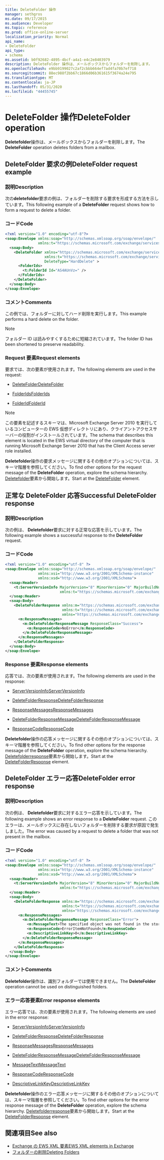 ```yaml
---
title: DeleteFolder 操作
manager: sethgros
ms.date: 09/17/2015
ms.audience: Developer
ms.topic: reference
ms.prod: office-online-server
localization_priority: Normal
api_name:
- DeleteFolder
api_type:
- schema
ms.assetid: b0f92682-4895-4bcf-a4a1-e4c2e8403979
description: DeleteFolder 操作は、メールボックスからフォルダーを削除します。
ms.openlocfilehash: e9bb9199027c2af2cbbb664ef7ad4fa70b7ef718
ms.sourcegitcommit: 88ec988f2bb67c1866d06b361615f3674a24e795
ms.translationtype: MT
ms.contentlocale: ja-JP
ms.lasthandoff: 05/31/2020
ms.locfileid: "44455745"
---
```

# <a name="deletefolder-operation"></a><span data-ttu-id="ee289-103">DeleteFolder 操作</span><span class="sxs-lookup"><span data-stu-id="ee289-103">DeleteFolder operation</span></span>

<span data-ttu-id="ee289-104">**Deletefolder**操作は、メールボックスからフォルダーを削除します。</span><span class="sxs-lookup"><span data-stu-id="ee289-104">The **DeleteFolder** operation deletes folders from a mailbox.</span></span> 
  
## <a name="deletefolder-request-example"></a><span data-ttu-id="ee289-105">DeleteFolder 要求の例</span><span class="sxs-lookup"><span data-stu-id="ee289-105">DeleteFolder request example</span></span>

### <a name="description"></a><span data-ttu-id="ee289-106">説明</span><span class="sxs-lookup"><span data-stu-id="ee289-106">Description</span></span>

<span data-ttu-id="ee289-107">次の**deletefolder**要求の例は、フォルダーを削除する要求を形成する方法を示しています。</span><span class="sxs-lookup"><span data-stu-id="ee289-107">This following example of a **DeleteFolder** request shows how to form a request to delete a folder.</span></span> 
  
### <a name="code"></a><span data-ttu-id="ee289-108">コード</span><span class="sxs-lookup"><span data-stu-id="ee289-108">Code</span></span>

```XML
<?xml version="1.0" encoding="utf-8"?>
<soap:Envelope xmlns:soap="http://schemas.xmlsoap.org/soap/envelope/"
               xmlns:t="https://schemas.microsoft.com/exchange/services/2006/types">
  <soap:Body>
    <DeleteFolder xmlns="https://schemas.microsoft.com/exchange/services/2006/messages"
                  xmlns:t="https://schemas.microsoft.com/exchange/services/2006/types" 
                  DeleteType="HardDelete" >
      <FolderIds>
        <t:FolderId Id="AS4AUnVz=" />
      </FolderIds>
    </DeleteFolder>
  </soap:Body>
</soap:Envelope>
```

### <a name="comments"></a><span data-ttu-id="ee289-109">コメント</span><span class="sxs-lookup"><span data-stu-id="ee289-109">Comments</span></span>

<span data-ttu-id="ee289-110">この例では、フォルダーに対してハード削除を実行します。</span><span class="sxs-lookup"><span data-stu-id="ee289-110">This example performs a hard delete on the folder.</span></span>
  
> [!NOTE]
> <span data-ttu-id="ee289-111">フォルダー ID は読みやすくするために短縮されています。</span><span class="sxs-lookup"><span data-stu-id="ee289-111">The folder ID has been shortened to preserve readability.</span></span> 
  
### <a name="request-elements"></a><span data-ttu-id="ee289-112">Request 要素</span><span class="sxs-lookup"><span data-stu-id="ee289-112">Request elements</span></span>

<span data-ttu-id="ee289-113">要求では、次の要素が使用されます。</span><span class="sxs-lookup"><span data-stu-id="ee289-113">The following elements are used in the request:</span></span>
  
- [<span data-ttu-id="ee289-114">DeleteFolder</span><span class="sxs-lookup"><span data-stu-id="ee289-114">DeleteFolder</span></span>](deletefolder.md)
    
- [<span data-ttu-id="ee289-115">FolderIds</span><span class="sxs-lookup"><span data-stu-id="ee289-115">FolderIds</span></span>](folderids.md)
    
- [<span data-ttu-id="ee289-116">FolderId</span><span class="sxs-lookup"><span data-stu-id="ee289-116">FolderId</span></span>](folderid.md)
    
> [!NOTE]
> <span data-ttu-id="ee289-117">この要素を記述するスキーマは、Microsoft Exchange Server 2010 を実行しているコンピューターの EWS 仮想ディレクトリにあり、クライアントアクセスサーバーの役割がインストールされています。</span><span class="sxs-lookup"><span data-stu-id="ee289-117">The schema that describes this element is located in the EWS virtual directory of the computer that is running Microsoft Exchange Server 2010 that has the Client Access server role installed.</span></span> 
  
<span data-ttu-id="ee289-118">**Deletefolder**操作の要求メッセージに関するその他のオプションについては、スキーマ階層を参照してください。</span><span class="sxs-lookup"><span data-stu-id="ee289-118">To find other options for the request message of the **DeleteFolder** operation, explore the schema hierarchy.</span></span> <span data-ttu-id="ee289-119">[Deletefolder](deletefolder.md)要素から開始します。</span><span class="sxs-lookup"><span data-stu-id="ee289-119">Start at the [DeleteFolder](deletefolder.md) element.</span></span> 
  
## <a name="successful-deletefolder-response"></a><span data-ttu-id="ee289-120">正常な DeleteFolder 応答</span><span class="sxs-lookup"><span data-stu-id="ee289-120">Successful DeleteFolder response</span></span>

### <a name="description"></a><span data-ttu-id="ee289-121">説明</span><span class="sxs-lookup"><span data-stu-id="ee289-121">Description</span></span>

<span data-ttu-id="ee289-122">次の例は、 **Deletefolder**要求に対する正常な応答を示しています。</span><span class="sxs-lookup"><span data-stu-id="ee289-122">The following example shows a successful response to the **DeleteFolder** request.</span></span> 
  
### <a name="code"></a><span data-ttu-id="ee289-123">コード</span><span class="sxs-lookup"><span data-stu-id="ee289-123">Code</span></span>

```XML
<?xml version="1.0" encoding="utf-8" ?>
<soap:Envelope xmlns:soap="http://schemas.xmlsoap.org/soap/envelope/" 
               xmlns:xsi="http://www.w3.org/2001/XMLSchema-instance" 
               xmlns:xsd="http://www.w3.org/2001/XMLSchema">
  <soap:Header>
    <t:ServerVersionInfo MajorVersion="8" MinorVersion="0" MajorBuildNumber="595" MinorBuildNumber="0" 
                         xmlns:t="https://schemas.microsoft.com/exchange/services/2006/types" />
  </soap:Header>
  <soap:Body>
    <DeleteFolderResponse xmlns:m="https://schemas.microsoft.com/exchange/services/2006/messages" 
                          xmlns:t="https://schemas.microsoft.com/exchange/services/2006/types" 
                          xmlns="https://schemas.microsoft.com/exchange/services/2006/messages">
      <m:ResponseMessages>
        <m:DeleteFolderResponseMessage ResponseClass="Success">
          <m:ResponseCode>NoError</m:ResponseCode>
        </m:DeleteFolderResponseMessage>
      </m:ResponseMessages>
    </DeleteFolderResponse>
  </soap:Body>
</soap:Envelope>
```

### <a name="response-elements"></a><span data-ttu-id="ee289-124">Response 要素</span><span class="sxs-lookup"><span data-stu-id="ee289-124">Response elements</span></span>

<span data-ttu-id="ee289-125">応答では、次の要素が使用されます。</span><span class="sxs-lookup"><span data-stu-id="ee289-125">The following elements are used in the response:</span></span>
  
- [<span data-ttu-id="ee289-126">ServerVersionInfo</span><span class="sxs-lookup"><span data-stu-id="ee289-126">ServerVersionInfo</span></span>](serverversioninfo.md)
    
- [<span data-ttu-id="ee289-127">DeleteFolderResponse</span><span class="sxs-lookup"><span data-stu-id="ee289-127">DeleteFolderResponse</span></span>](deletefolderresponse.md)
    
- [<span data-ttu-id="ee289-128">ResponseMessages</span><span class="sxs-lookup"><span data-stu-id="ee289-128">ResponseMessages</span></span>](responsemessages.md)
    
- [<span data-ttu-id="ee289-129">DeleteFolderResponseMessage</span><span class="sxs-lookup"><span data-stu-id="ee289-129">DeleteFolderResponseMessage</span></span>](deletefolderresponsemessage.md)
    
- [<span data-ttu-id="ee289-130">ResponseCode</span><span class="sxs-lookup"><span data-stu-id="ee289-130">ResponseCode</span></span>](responsecode.md)
    
<span data-ttu-id="ee289-131">**Deletefolder**操作の応答メッセージに関するその他のオプションについては、スキーマ階層を参照してください。</span><span class="sxs-lookup"><span data-stu-id="ee289-131">To find other options for the response message of the **DeleteFolder** operation, explore the schema hierarchy.</span></span> <span data-ttu-id="ee289-132">[Deletefolderresponse](deletefolderresponse.md)要素から開始します。</span><span class="sxs-lookup"><span data-stu-id="ee289-132">Start at the [DeleteFolderResponse](deletefolderresponse.md) element.</span></span> 
  
## <a name="deletefolder-error-response"></a><span data-ttu-id="ee289-133">DeleteFolder エラー応答</span><span class="sxs-lookup"><span data-stu-id="ee289-133">DeleteFolder error response</span></span>

### <a name="description"></a><span data-ttu-id="ee289-134">説明</span><span class="sxs-lookup"><span data-stu-id="ee289-134">Description</span></span>

<span data-ttu-id="ee289-135">次の例は、 **Deletefolder**要求に対するエラー応答を示しています。</span><span class="sxs-lookup"><span data-stu-id="ee289-135">The following example shows an error response to a **DeleteFolder** request.</span></span> <span data-ttu-id="ee289-136">このエラーは、メールボックスに存在しないフォルダーを削除する要求が原因で発生しました。</span><span class="sxs-lookup"><span data-stu-id="ee289-136">The error was caused by a request to delete a folder that was not present in the mailbox.</span></span> 
  
### <a name="code"></a><span data-ttu-id="ee289-137">コード</span><span class="sxs-lookup"><span data-stu-id="ee289-137">Code</span></span>

```XML
<?xml version="1.0" encoding="utf-8" ?>
<soap:Envelope xmlns:soap="http://schemas.xmlsoap.org/soap/envelope/" 
               xmlns:xsi="http://www.w3.org/2001/XMLSchema-instance" 
               xmlns:xsd="http://www.w3.org/2001/XMLSchema">
  <soap:Header>
    <t:ServerVersionInfo MajorVersion="8" MinorVersion="0" MajorBuildNumber="595" MinorBuildNumber="0" 
                         xmlns:t="https://schemas.microsoft.com/exchange/services/2006/types" />
  </soap:Header>
  <soap:Body>
    <DeleteFolderResponse xmlns:m="https://schemas.microsoft.com/exchange/services/2006/messages" 
                          xmlns:t="https://schemas.microsoft.com/exchange/services/2006/types" 
                          xmlns="https://schemas.microsoft.com/exchange/services/2006/messages">
      <m:ResponseMessages>
        <m:DeleteFolderResponseMessage ResponseClass="Error">
          <m:MessageText>The specified object was not found in the store.</m:MessageText>
          <m:ResponseCode>ErrorItemNotFound</m:ResponseCode>
          <m:DescriptiveLinkKey>0</m:DescriptiveLinkKey>
        </m:DeleteFolderResponseMessage>
      </m:ResponseMessages>
    </DeleteFolderResponse>
  </soap:Body>
</soap:Envelope>
```

### <a name="comments"></a><span data-ttu-id="ee289-138">コメント</span><span class="sxs-lookup"><span data-stu-id="ee289-138">Comments</span></span>

<span data-ttu-id="ee289-139">**Deletefolder**操作は、識別フォルダーでは使用できません。</span><span class="sxs-lookup"><span data-stu-id="ee289-139">The **DeleteFolder** operation cannot be used on distinguished folders.</span></span> 
  
### <a name="error-response-elements"></a><span data-ttu-id="ee289-140">エラー応答要素</span><span class="sxs-lookup"><span data-stu-id="ee289-140">Error response elements</span></span>

<span data-ttu-id="ee289-141">エラー応答では、次の要素が使用されます。</span><span class="sxs-lookup"><span data-stu-id="ee289-141">The following elements are used in the error response:</span></span>
  
- [<span data-ttu-id="ee289-142">ServerVersionInfo</span><span class="sxs-lookup"><span data-stu-id="ee289-142">ServerVersionInfo</span></span>](serverversioninfo.md)
    
- [<span data-ttu-id="ee289-143">DeleteFolderResponse</span><span class="sxs-lookup"><span data-stu-id="ee289-143">DeleteFolderResponse</span></span>](deletefolderresponse.md)
    
- [<span data-ttu-id="ee289-144">ResponseMessages</span><span class="sxs-lookup"><span data-stu-id="ee289-144">ResponseMessages</span></span>](responsemessages.md)
    
- [<span data-ttu-id="ee289-145">DeleteFolderResponseMessage</span><span class="sxs-lookup"><span data-stu-id="ee289-145">DeleteFolderResponseMessage</span></span>](deletefolderresponsemessage.md)
    
- [<span data-ttu-id="ee289-146">MessageText</span><span class="sxs-lookup"><span data-stu-id="ee289-146">MessageText</span></span>](messagetext.md)
    
- [<span data-ttu-id="ee289-147">ResponseCode</span><span class="sxs-lookup"><span data-stu-id="ee289-147">ResponseCode</span></span>](responsecode.md)
    
- [<span data-ttu-id="ee289-148">DescriptiveLinkKey</span><span class="sxs-lookup"><span data-stu-id="ee289-148">DescriptiveLinkKey</span></span>](descriptivelinkkey.md)
    
<span data-ttu-id="ee289-149">**Deletefolder**操作のエラー応答メッセージに関するその他のオプションについては、スキーマ階層を参照してください。</span><span class="sxs-lookup"><span data-stu-id="ee289-149">To find other options for the error response message of the **DeleteFolder** operation, explore the schema hierarchy.</span></span> <span data-ttu-id="ee289-150">[Deletefolderresponse](deletefolderresponse.md)要素から開始します。</span><span class="sxs-lookup"><span data-stu-id="ee289-150">Start at the [DeleteFolderResponse](deletefolderresponse.md) element.</span></span> 
  
## <a name="see-also"></a><span data-ttu-id="ee289-151">関連項目</span><span class="sxs-lookup"><span data-stu-id="ee289-151">See also</span></span>

- [<span data-ttu-id="ee289-152">Exchange の EWS XML 要素</span><span class="sxs-lookup"><span data-stu-id="ee289-152">EWS XML elements in Exchange</span></span>](ews-xml-elements-in-exchange.md)
- [<span data-ttu-id="ee289-153">フォルダーの削除</span><span class="sxs-lookup"><span data-stu-id="ee289-153">Deleting Folders</span></span>](https://msdn.microsoft.com/library/1958add5-5071-4239-adb2-40f7a7d74aee%28Office.15%29.aspx)

